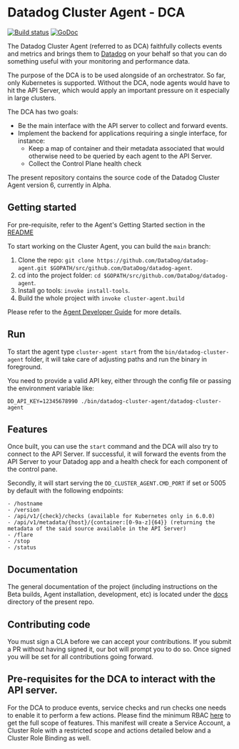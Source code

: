 # Datadog Cluster Agent - DCA

[![Build status](https://ci.appveyor.com/api/projects/status/kcwhmlsc0oq3m49p/branch/main?svg=true)](https://ci.appveyor.com/project/Datadog/datadog-agent/branch/main)
[![GoDoc](https://godoc.org/github.com/DataDog/datadog-agent?status.svg)](https://godoc.org/github.com/DataDog/datadog-agent)

The Datadog Cluster Agent (referred to as DCA) faithfully collects events and metrics and brings them to
[Datadog](https://app.datadoghq.com) on your behalf so that you can do something
useful with your monitoring and performance data.

The purpose of the DCA is to be used alongside of an orchestrator. So far, only Kubernetes is supported.
Without the DCA, node agents would have to hit the API Server, which would apply an important pressure on it especially in large clusters.

The DCA has two goals:
 * Be the main interface with the API server to collect and forward events.
 * Implement the backend for applications requiring a single interface, for instance:
    -  Keep a map of container and their metadata associated that would otherwise need to be queried by each agent to the API Server.
    -  Collect the Control Plane health check


The present repository contains the source code of the Datadog Cluster Agent version 6,
currently in Alpha.

## Getting started

For pre-requisite, refer to the Agent's Getting Started section in the [README](https://github.com/DataDog/datadog-agent/blob/main/README.md)

To start working on the Cluster Agent, you can build the `main` branch:

1. Clone the repo: `git clone https://github.com/DataDog/datadog-agent.git $GOPATH/src/github.com/DataDog/datadog-agent`.
2. cd into the project folder: `cd $GOPATH/src/github.com/DataDog/datadog-agent`.
3. Install go tools: `invoke install-tools`.
4. Build the whole project with `invoke cluster-agent.build`

Please refer to the [Agent Developer Guide](/docs/dev/README.md) for more details.

## Run

To start the agent type `cluster-agent start` from the `bin/datadog-cluster-agent` folder, it will take
care of adjusting paths and run the binary in foreground.

You need to provide a valid API key, either through the config file or passing
the environment variable like:
```
DD_API_KEY=12345678990 ./bin/datadog-cluster-agent/datadog-cluster-agent
```

## Features

Once built, you can use the `start` command and the DCA will also try to connect to the API Server.
If successful, it will forward the events from the API Server to your Datadog app and a health check for each component of the control pane.

Secondly, it will start serving the `DD_CLUSTER_AGENT.CMD_PORT` if set or 5005 by default with the following endpoints:

```
- /hostname
- /version
- /api/v1/{check}/checks (available for Kubernetes only in 6.0.0)
- /api/v1/metadata/{host}/{container:[0-9a-z]{64}} (returning the metadata of the said source available in the API Server)
- /flare
- /stop
- /status
```

## Documentation

The general documentation of the project (including instructions on the Beta builds,
Agent installation, development, etc) is located under the [docs](https://github.com/DataDog/datadog-agent/tree/main/docs) directory
of the present repo.

## Contributing code

You must sign a CLA before we can accept your contributions. If you submit a PR
without having signed it, our bot will prompt you to do so. Once signed you will
be set for all contributions going forward.

## Pre-requisites for the DCA to interact with the API server.

For the DCA to produce events, service checks and run checks one needs to enable it to perform a few actions.
Please find the minimum RBAC [here](https://hub.docker.com/r/datadog/cluster-agent/) to get the full scope of features.
This manifest will create a Service Account, a Cluster Role with a restricted scope and actions detailed below and a Cluster Role Binding as well.
